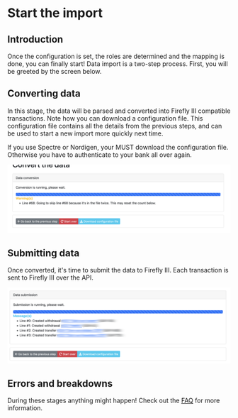 # Start the import

## Introduction

Once the configuration is set, the roles are determined and the mapping is done, you can finally start! Data import is a two-step process. First, you will be greeted by the screen below.

## Converting data

In this stage, the data will be parsed and converted into Firefly III compatible transactions. Note how you can download a configuration file. This configuration file contains all the details from the previous steps, and can be used to start a new import more quickly next time.

If you use Spectre or Nordigen, your MUST download the configuration file. Otherwise you have to authenticate to your bank all over again. 

![Data conversion](images/conversion.png "Data conversion")

## Submitting data

Once converted, it's time to submit the data to Firefly III. Each transaction is sent to Firefly III over the API.

![Data submission](images/submission.png "Data conversion")

## Errors and breakdowns

During these stages anything might happen! Check out the [FAQ](../faq/index.md) for more information.
